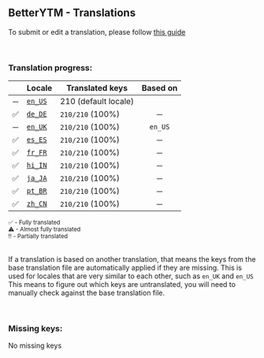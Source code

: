<!--
  !!!!!!!!!!!!!!!!!!!!!!!!!!!!!!!!!!!!!!!!!!!!!!!!!!!!!!!!
  !!!             THIS IS A GENERATED FILE             !!!
  !!!    all changes will be overwritten next build    !!!
  !!! only edit in `src/tools/tr-progress-template.md` !!!
  !!!!!!!!!!!!!!!!!!!!!!!!!!!!!!!!!!!!!!!!!!!!!!!!!!!!!!!!
-->







## BetterYTM - Translations
To submit or edit a translation, please follow [this guide](../../contributing.md#submitting-translations)

<br>

### Translation progress:
| &nbsp; | Locale | Translated keys | Based on |
| :----: | ------ | --------------- | :------: |
| ─ | [`en_US`](./en_US.json) | 210 (default locale) |  |
| ✅ | [`de_DE`](./de_DE.json) | `210/210` (100%) | ─ |
| ─ | [`en_UK`](./en_UK.json) | `210/210` (100%) | `en_US` |
| ✅ | [`es_ES`](./es_ES.json) | `210/210` (100%) | ─ |
| ✅ | [`fr_FR`](./fr_FR.json) | `210/210` (100%) | ─ |
| ✅ | [`hi_IN`](./hi_IN.json) | `210/210` (100%) | ─ |
| ✅ | [`ja_JA`](./ja_JA.json) | `210/210` (100%) | ─ |
| ✅ | [`pt_BR`](./pt_BR.json) | `210/210` (100%) | ─ |
| ✅ | [`zh_CN`](./zh_CN.json) | `210/210` (100%) | ─ |

<sub>
✅ - Fully translated
</sub><br>
<sub>
⚠ - Almost fully translated
</sub><br>
<sub>
‼️ - Partially translated
</sub><br>

<br>

If a translation is based on another translation, that means the keys from the base translation file are automatically applied if they are missing. This is used for locales that are very similar to each other, such as `en_UK` and `en_US`  
This means to figure out which keys are untranslated, you will need to manually check against the base translation file.

<br>

### Missing keys:
No missing keys
